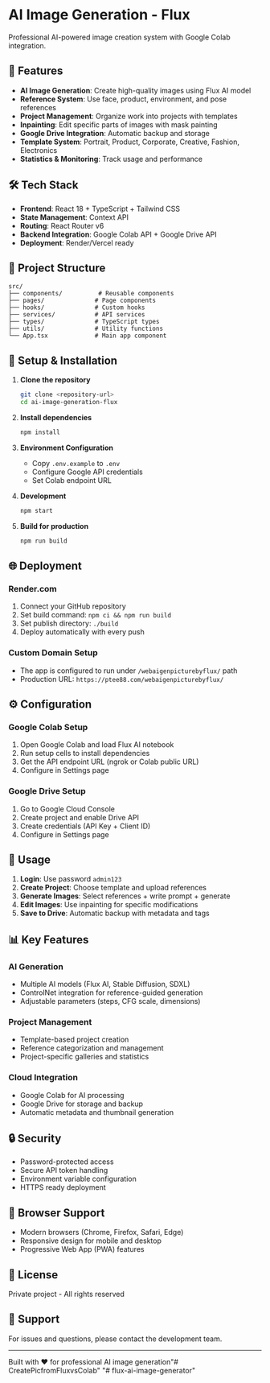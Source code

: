 # AI Image Generation - Flux

Professional AI-powered image creation system with Google Colab integration.

## 🚀 Features

- **AI Image Generation**: Create high-quality images using Flux AI model
- **Reference System**: Use face, product, environment, and pose references
- **Project Management**: Organize work into projects with templates
- **Inpainting**: Edit specific parts of images with mask painting
- **Google Drive Integration**: Automatic backup and storage
- **Template System**: Portrait, Product, Corporate, Creative, Fashion, Electronics
- **Statistics & Monitoring**: Track usage and performance

## 🛠️ Tech Stack

- **Frontend**: React 18 + TypeScript + Tailwind CSS
- **State Management**: Context API
- **Routing**: React Router v6
- **Backend Integration**: Google Colab API + Google Drive API
- **Deployment**: Render/Vercel ready

## 📁 Project Structure

```
src/
├── components/          # Reusable components
├── pages/              # Page components
├── hooks/              # Custom hooks
├── services/           # API services
├── types/              # TypeScript types
├── utils/              # Utility functions
└── App.tsx             # Main app component
```

## 🔧 Setup & Installation

1. **Clone the repository**
   ```bash
   git clone <repository-url>
   cd ai-image-generation-flux
   ```

2. **Install dependencies**
   ```bash
   npm install
   ```

3. **Environment Configuration**
   - Copy `.env.example` to `.env`
   - Configure Google API credentials
   - Set Colab endpoint URL

4. **Development**
   ```bash
   npm start
   ```

5. **Build for production**
   ```bash
   npm run build
   ```

## 🌐 Deployment

### Render.com
1. Connect your GitHub repository
2. Set build command: `npm ci && npm run build`
3. Set publish directory: `./build`
4. Deploy automatically with every push

### Custom Domain Setup
- The app is configured to run under `/webaigenpicturebyflux/` path
- Production URL: `https://ptee88.com/webaigenpicturebyflux/`

## ⚙️ Configuration

### Google Colab Setup
1. Open Google Colab and load Flux AI notebook
2. Run setup cells to install dependencies
3. Get the API endpoint URL (ngrok or Colab public URL)
4. Configure in Settings page

### Google Drive Setup
1. Go to Google Cloud Console
2. Create project and enable Drive API
3. Create credentials (API Key + Client ID)
4. Configure in Settings page

## 🎯 Usage

1. **Login**: Use password `admin123`
2. **Create Project**: Choose template and upload references
3. **Generate Images**: Select references + write prompt + generate
4. **Edit Images**: Use inpainting for specific modifications
5. **Save to Drive**: Automatic backup with metadata and tags

## 📊 Key Features

### AI Generation
- Multiple AI models (Flux AI, Stable Diffusion, SDXL)
- ControlNet integration for reference-guided generation
- Adjustable parameters (steps, CFG scale, dimensions)

### Project Management
- Template-based project creation
- Reference categorization and management
- Project-specific galleries and statistics

### Cloud Integration
- Google Colab for AI processing
- Google Drive for storage and backup
- Automatic metadata and thumbnail generation

## 🔒 Security

- Password-protected access
- Secure API token handling
- Environment variable configuration
- HTTPS ready deployment

## 📱 Browser Support

- Modern browsers (Chrome, Firefox, Safari, Edge)
- Responsive design for mobile and desktop
- Progressive Web App (PWA) features

## 📝 License

Private project - All rights reserved

## 🤝 Support

For issues and questions, please contact the development team.

---

Built with ❤️ for professional AI image generation"# CreatePicfromFluxvsColab" 
"# flux-ai-image-generator" 

